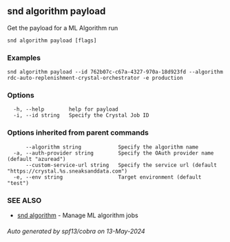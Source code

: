 ## snd algorithm payload

Get the payload for a ML Algorithm run

```
snd algorithm payload [flags]
```

### Examples

```
snd algorithm payload --id 762b07c-c67a-4327-970a-18d923fd --algorithm rdc-auto-replenishment-crystal-orchestrator -e production
```

### Options

```
  -h, --help        help for payload
  -i, --id string   Specify the Crystal Job ID
```

### Options inherited from parent commands

```
      --algorithm string            Specify the algorithm name
  -a, --auth-provider string        Specify the OAuth provider name (default "azuread")
      --custom-service-url string   Specify the service url (default "https://crystal.%s.sneaksanddata.com")
  -e, --env string                  Target environment (default "test")
```

### SEE ALSO

* [snd algorithm](snd_algorithm.md)	 - Manage ML algorithm jobs

###### Auto generated by spf13/cobra on 13-May-2024
